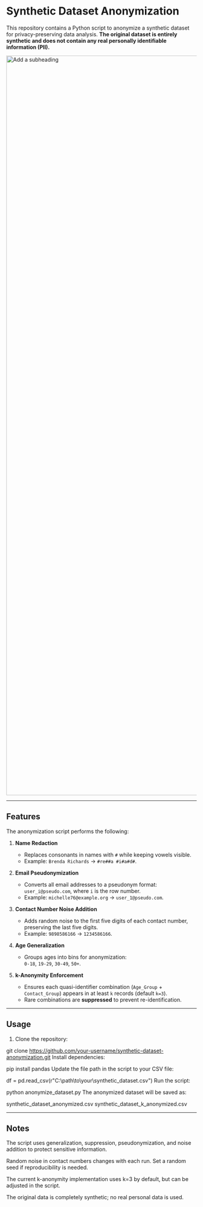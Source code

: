 # Synthetic Dataset Anonymization

This repository contains a Python script to anonymize a synthetic dataset for privacy-preserving data analysis. **The original dataset is entirely synthetic and does not contain any real personally identifiable information (PII).**

<img width="3750" height="1959" alt="Add a subheading" src="https://github.com/user-attachments/assets/dd562b19-9968-44bc-9bc0-6f059979d6dd" />

---

## Features

The anonymization script performs the following:

1. **Name Redaction**  
   - Replaces consonants in names with `#` while keeping vowels visible.  
   - Example: `Brenda Richards` → `#re##a #i#a#d#`.

2. **Email Pseudonymization**  
   - Converts all email addresses to a pseudonym format: `user_i@pseudo.com`, where `i` is the row number.  
   - Example: `michelle76@example.org` → `user_1@pseudo.com`.

3. **Contact Number Noise Addition**  
   - Adds random noise to the first five digits of each contact number, preserving the last five digits.  
   - Example: `9898586166` → `1234586166`.

4. **Age Generalization**  
   - Groups ages into bins for anonymization:  
     `0-18`, `19-29`, `30-49`, `50+`.

5. **k-Anonymity Enforcement**  
   - Ensures each quasi-identifier combination (`Age_Group` + `Contact_Group`) appears in at least `k` records (default `k=3`).  
   - Rare combinations are **suppressed** to prevent re-identification.

---

## Usage

1. Clone the repository:

git clone https://github.com/your-username/synthetic-dataset-anonymization.git
Install dependencies:

pip install pandas
Update the file path in the script to your CSV file:

df = pd.read_csv(r"C:\path\to\your\synthetic_dataset.csv")
Run the script:

python anonymize_dataset.py
The anonymized dataset will be saved as:

synthetic_dataset_anonymized.csv
synthetic_dataset_k_anonymized.csv

---

## Notes
The script uses generalization, suppression, pseudonymization, and noise addition to protect sensitive information.

Random noise in contact numbers changes with each run. Set a random seed if reproducibility is needed.

The current k-anonymity implementation uses k=3 by default, but can be adjusted in the script.

The original data is completely synthetic; no real personal data is used.

